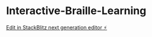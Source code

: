 # Interactive-Braille-Learning

[Edit in StackBlitz next generation editor ⚡️](https://stackblitz.com/~/github.com/arishma108/Interactive-Braille-Learning)
